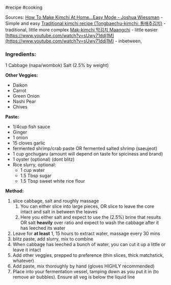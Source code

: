#recipe #cooking 

Sources:
[How To Make Kimchi At Home...Easy Mode - Joshua Wiessman](https://www.joshuaweissman.com/recipes/best-easy-homemade-kimchi-recipe) - Simple and easy
[Traditional kimchi recipe (Tongbaechu-kimchi: 통배추김치)](https://www.youtube.com/watch?v=eTucCw1w6Ak) - traditional, little more complex
[Mak-kimchi 막김치 Maangchi](https://www.maangchi.com/about) - little easier
[https://www.youtube.com/watch?v=sUwy71ddj1M](https://www.youtube.com/watch?v=sUwy71ddj1M) - inbetween, 

### Ingredients:

1 Cabbage (napa/wombok)
Salt (2.5% by weight)

**Other Veggies:**
- Daikon
- Carrot
- Green Onion
- Nashi Pear
- Chives

**Paste:**
- 1/4cup fish sauce
- Ginger
- 1 onion
- 15 cloves garlic
- fermented shrimp/crab paste OR fermented salted shrimp (saeujeot)
- 1 cup gochugaru (amount will depend on taste for spiciness and brand)
- 1 oyster (optional) (dont blitz)
- Rice slurry, optional:
	- 1 cup water
	- 1.5 Tbsp sugar
	- 1.5 Tbsp sweet white rice flour 


**Method:**
1. slice cabbage, salt and roughly massage
	1. You can either slice into large pieces, OR slice to leave the core intact and salt in between the leaves
	2. Here you either salt and expect to use the (2.5%) brine that results OR salt **heavily** over ratio and expect to wash the cabbage after it has leeched its water
2. Leave for **at least** 1, 15 hours to extract water, massage every 30 mins
3. blitz paste, add slurry, mix to combine
4. When cabbage has leeched a bunch of water, you can cut it up a little or leave it intact
5. Add other veggies, prepped to preference (thin slices, thick matchstick, whatever)
6. Add paste, mix thoroughly by hand (gloves HIGHLY recommended)
7. Place into your fermentation vessel, tamping down as you put it in (to remove air bubbles). Ensure all veg is below the liquid line